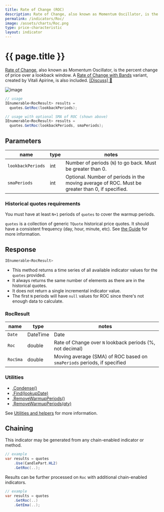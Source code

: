 ```yaml
---
title: Rate of Change (ROC)
description: Rate of Change, also known as Momentum Oscillator, is the percent change of price over a lookback window.
permalink: /indicators/Roc/
image: /assets/charts/Roc.png
type: price-characteristic
layout: indicator
---
```


# {{ page.title }}

[Rate of Change](https://en.wikipedia.org/wiki/Momentum_(technical_analysis)), also known as Momentum Oscillator, is the percent change of price over a lookback window.  A [Rate of Change with Bands]({{site.baseurl}}/indicators/RocWb/#content) variant, created by Vitali Apirine, is also included.
[[Discuss] :speech_balloon:]({{site.github.repository_url}}/discussions/242 "Community discussion about this indicator")

![image]({{site.baseurl}}{{page.image}})

```csharp
// usage
IEnumerable<RocResult> results =
  quotes.GetRoc(lookbackPeriods);

// usage with optional SMA of ROC (shown above)
IEnumerable<RocResult> results =
  quotes.GetRoc(lookbackPeriods, smaPeriods);
```

## Parameters

| name | type | notes
| -- |-- |--
| `lookbackPeriods` | int | Number of periods (`N`) to go back.  Must be greater than 0.
| `smaPeriods` | int | Optional.  Number of periods in the moving average of ROC.  Must be greater than 0, if specified.

### Historical quotes requirements

You must have at least `N+1` periods of `quotes` to cover the warmup periods.

`quotes` is a collection of generic `TQuote` historical price quotes.  It should have a consistent frequency (day, hour, minute, etc).  See [the Guide]({{site.baseurl}}/guide/#historical-quotes) for more information.

## Response

```csharp
IEnumerable<RocResult>
```

- This method returns a time series of all available indicator values for the `quotes` provided.
- It always returns the same number of elements as there are in the historical quotes.
- It does not return a single incremental indicator value.
- The first `N` periods will have `null` values for ROC since there's not enough data to calculate.

### RocResult

| name | type | notes
| -- |-- |--
| `Date` | DateTime | Date
| `Roc` | double | Rate of Change over `N` lookback periods (%, not decimal)
| `RocSma` | double | Moving average (SMA) of ROC based on `smaPeriods` periods, if specified

### Utilities

- [.Condense()]({{site.baseurl}}/utilities#condense)
- [.Find(lookupDate)]({{site.baseurl}}/utilities#find-indicator-result-by-date)
- [.RemoveWarmupPeriods()]({{site.baseurl}}/utilities#remove-warmup-periods)
- [.RemoveWarmupPeriods(qty)]({{site.baseurl}}/utilities#remove-warmup-periods)

See [Utilities and helpers]({{site.baseurl}}/utilities#utilities-for-indicator-results) for more information.

## Chaining

This indicator may be generated from any chain-enabled indicator or method.

```csharp
// example
var results = quotes
    .Use(CandlePart.HL2)
    .GetRoc(..);
```

Results can be further processed on `Roc` with additional chain-enabled indicators.

```csharp
// example
var results = quotes
    .GetRoc(..)
    .GetEma(..);
```

